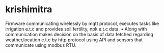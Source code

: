 # krishimitra
Firmware communicating wirelessly by mqtt protocol, executes tasks like irrigation e.t.c and provides soil fertility, npk e.t.c data. • Along with communication makes decision on the basis of data fetched regarding weather,location e.t.c by http protocol using API and sensors that communicate using modbus RTU. 
